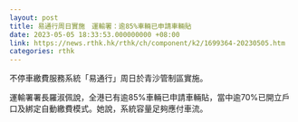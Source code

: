 ```yaml
---
layout: post
title: 易通行周日實施　運輸署：逾85%車輛已申請車輛貼
date: 2023-05-05 18:33:53.000000000 +08:00
link: https://news.rthk.hk/rthk/ch/component/k2/1699364-20230505.htm
categories: rthk
---
```


不停車繳費服務系統「易通行」周日於青沙管制區實施。

運輸署署長羅淑佩說，全港已有逾85%車輛已申請車輛貼，當中逾70%已開立戶口及綁定自動繳費模式。她說，系統容量足夠應付車流。
